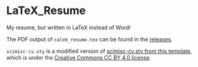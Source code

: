 # LaTeX_Resume

My resume, but written in LaTeX instead of Word!

The PDF output of `caleb_resume.tex` can be found in the [releases](https://github.com/chwerth/LaTeX_Resume/releases).

`scimisc-cv.sty` is a modified version of [scimisc-cv.sty from this template](https://www.overleaf.com/latex/templates/scismics-recommended-cv-template-for-biotech-and-pharma-jobs/hbnkjrjnnpjz), which is under the [Creative Commons CC BY 4.0 license](https://creativecommons.org/licenses/by/4.0/).
